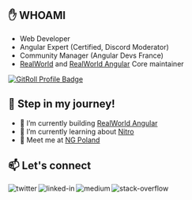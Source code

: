 ## :hand: WHOAMI

- Web Developer
- Angular Expert (Certified, Discord Moderator)
- Community Manager (Angular Devs France)
- [RealWorld](https://github.com/gothinkster/realworld)  and [RealWorld Angular](https://github.com/realworld-angular) Core maintainer

<a href="https://gitroll.io/profile/uTkyGWjm2mWSMTrXpVACFSbVjNOv1" target="_blank"><img src="https://gitroll.io/api/badges/profiles/v1/uTkyGWjm2mWSMTrXpVACFSbVjNOv1" alt="GitRoll Profile Badge"/></a>

## :running: Step in my journey!

- 🔭 I’m currently building [RealWorld Angular](https://github.com/realworld-angular)
- 🌱 I’m currently learning about [Nitro](https://nitro.unjs.io/)
- 📢 Meet me at [NG Poland](https://ng-poland.pl/)

## 📫 Let's connect

[<img align="left" alt="twitter" src="https://img.shields.io/badge/twitter-%231DA1F2.svg?&style=for-the-badge&logo=twitter&logoColor=white" />](https://twitter.com/GeromeGrignon)
[<img align="left" alt="linked-in" src="https://img.shields.io/badge/linkedin-%230077B5.svg?&style=for-the-badge&logo=linkedin&logoColor=white" />](https://www.linkedin.com/in/g%C3%A9r%C3%B4me-grignon/)
[<img align="left" alt="medium" src="https://img.shields.io/badge/medium-%2312100E.svg?&style=for-the-badge&logo=medium&logoColor=white" />](https://medium.com/@gerome.grignon)
[<img align="left" alt="stack-overflow" src="https://img.shields.io/badge/stack%20overflow-FE7A16?logo=stack-overflow&logoColor=white&style=for-the-badge" />](https://stackoverflow.com/users/9395772/g%c3%a9r%c3%b4me-grignon)


<!--
**geromegrignon/geromegrignon** is a ✨ _special_ ✨ repository because its `README.md` (this file) appears on your GitHub profile.

Here are some ideas to get you started:

- 🔭 I’m currently working on ...
- 🌱 I’m currently learning ...
- 👯 I’m looking to collaborate on ...
- 🤔 I’m looking for help with ...
- 💬 Ask me about ...
- 📫 How to reach me: ...
- 😄 Pronouns: ...
- ⚡ Fun fact: ...
-->
